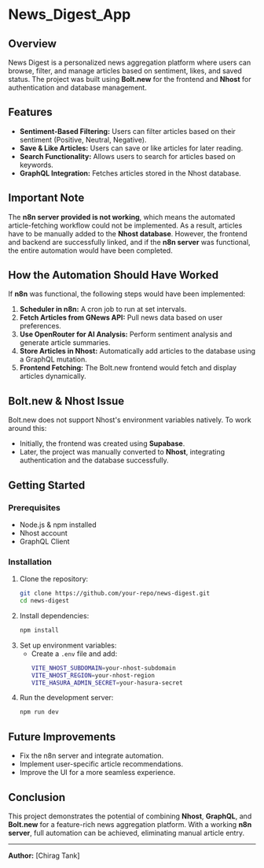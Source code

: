 ﻿# News_Digest_App

## Overview
News Digest is a personalized news aggregation platform where users can browse, filter, and manage articles based on sentiment, likes, and saved status. The project was built using **Bolt.new** for the frontend and **Nhost** for authentication and database management.

## Features
- **Sentiment-Based Filtering:** Users can filter articles based on their sentiment (Positive, Neutral, Negative).
- **Save & Like Articles:** Users can save or like articles for later reading.
- **Search Functionality:** Allows users to search for articles based on keywords.
- **GraphQL Integration:** Fetches articles stored in the Nhost database.

## Important Note
The **n8n server provided is not working**, which means the automated article-fetching workflow could not be implemented. As a result, articles have to be manually added to the **Nhost database**. However, the frontend and backend are successfully linked, and if the **n8n server** was functional, the entire automation would have been completed.

## How the Automation Should Have Worked
If **n8n** was functional, the following steps would have been implemented:
1. **Scheduler in n8n:** A cron job to run at set intervals.
2. **Fetch Articles from GNews API:** Pull news data based on user preferences.
3. **Use OpenRouter for AI Analysis:** Perform sentiment analysis and generate article summaries.
4. **Store Articles in Nhost:** Automatically add articles to the database using a GraphQL mutation.
5. **Frontend Fetching:** The Bolt.new frontend would fetch and display articles dynamically.

## Bolt.new & Nhost Issue
Bolt.new does not support Nhost's environment variables natively. To work around this:
- Initially, the frontend was created using **Supabase**.
- Later, the project was manually converted to **Nhost**, integrating authentication and the database successfully.

## Getting Started
### Prerequisites
- Node.js & npm installed
- Nhost account
- GraphQL Client

### Installation
1. Clone the repository:
   ```sh
   git clone https://github.com/your-repo/news-digest.git
   cd news-digest
   ```
2. Install dependencies:
   ```sh
   npm install
   ```
3. Set up environment variables:
   - Create a `.env` file and add:
     ```sh
     VITE_NHOST_SUBDOMAIN=your-nhost-subdomain
     VITE_NHOST_REGION=your-nhost-region
     VITE_HASURA_ADMIN_SECRET=your-hasura-secret
     ```
4. Run the development server:
   ```sh
   npm run dev
   ```

## Future Improvements
- Fix the n8n server and integrate automation.
- Implement user-specific article recommendations.
- Improve the UI for a more seamless experience.

## Conclusion
This project demonstrates the potential of combining **Nhost**, **GraphQL**, and **Bolt.new** for a feature-rich news aggregation platform. With a working **n8n server**, full automation can be achieved, eliminating manual article entry.

---
**Author:** [Chirag Tank]  


